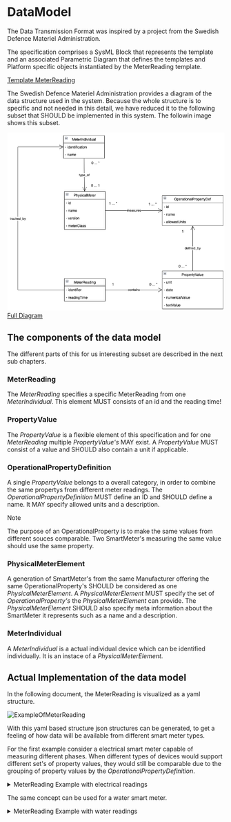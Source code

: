 # DataModel

The Data Transmission Format was inspired by a project from the Swedish Defence Materiel Administration.

The specification comprises a SysML Block that represents the template and an associated Parametric Diagram that defines the templates and Platform specific objects instantiated by the MeterReading template.

[Template MeterReading](http://www.plcs.org/plcslib/plcslib/data/contexts/SwedishDefence/templates/MeterReading/template.html)


The Swedish Defence Materiel Administration provides a diagram of the data structure used in the system. Because the whole structure is to specific and not needed in this detail, we have reduced it to the following subset that SHOULD be implemented in this system. The followin image shows this subset.

![Interesting Part of the Swedish Defence Specification Diagram](images/datastructure.png "Interesting Part of the Swedish Defence Specification Diagram")
[Full Diagram](http://www.plcs.org/plcslib/plcslib/data/contexts/SwedishDefence/dexs/OperationalData/dex_business_information_model.html#Model_Diagrams)

## The components of the data model

The different parts of this for us interesting subset are described in the next sub chapters.

### MeterReading

The _MeterReading_ specifies a specific MeterReading from one _MeterIndividual_. This element MUST consists of an id and the reading time!

### PropertyValue

The _PropertyValue_ is a flexible element of this specification and for one _MeterReading_ multiple _PropertyValue's_ MAY exist. A _PropertyValue_ MUST consist of a value and SHOULD also contain a unit if applicable.

### OperationalPropertyDefinition

A single _PropertyValue_ belongs to a overall category, in order to combine the same propertys from different meter readings. The _OperationalPropertyDefinition_ MUST define an ID and SHOULD define a name. It MAY specify allowed units and a description.

> [!NOTE]
> The purpose of an OperationalProperty is to make the same values from different souces comparable. Two SmartMeter's measuring the same value should use the same property.

### PhysicalMeterElement

A generation of SmartMeter's from the same Manufacturer offering the same OperationalProperty's SHOULD be considered as one _PhysicalMeterElement_. A _PhysicalMeterElement_ MUST specify the set of _OperationalProperty's_ the _PhysicalMeterElement_ can provide. The _PhysicalMeterElement_ SHOULD also specify meta information about the SmartMeter it represents such as a name and a description.

### MeterIndividual

A _MeterIndividual_ is a actual individual device which can be identified individually. It is an instace of a _PhysicalMeterElement_.

## Actual Implementation of the data model

In the following document, the MeterReading is visualized as a yaml structure.

![ExampleOfMeterReading](./data/MeterReadingObject.yaml "ExampleOfMeterReading")

With this yaml based structure json structures can be generated, to get a feeling of how data will be available from different smart meter types. 

For the first example consider a electrical smart meter capable of measuring different phases. When different types of devices would support different set's of property values, they would still be comparable due to the grouping of property values by the _OperationalPropertyDefinition_.

<details>
<summary>MeterReading Example with electrical readings</summary>

![MeterReading Example with electrical readings](./data/electricalSmartMeter.json "MeterReading Example with electrical readings")

</details>

The same concept can be used for a water smart meter.

<details>
<summary>MeterReading Example with water readings</summary>

![MeterReading Example with water readings](./data/waterSmartMeter.json "MeterReading Example with water readings")

</details>
